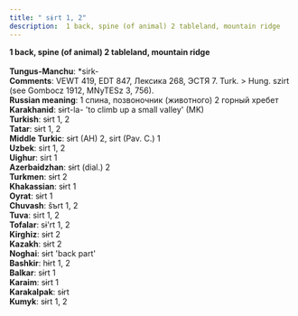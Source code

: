 ```yaml
---
title: " sɨrt 1, 2"
description:  1 back, spine (of animal) 2 tableland, mountain ridge
---
```

<p data-pagefind-weight="0.5">
<strong> 1 back, spine (of animal) 2 tableland, mountain ridge</strong><br><br>
<strong>Tungus-Manchu</strong>:  *sirk-<br>
<strong>Comments</strong>:  VEWT 419, EDT 847, Лексика 268, ЭСТЯ 7. Turk. > Hung. szirt (see Gombocz 1912, MNyTESz 3, 756).<br>
<strong>Russian meaning</strong>:  1 спина, позвоночник (животного) 2 горный хребет<br>
<strong>Karakhanid</strong>:  sɨrt-la- 'to climb up a small valley' (MK)<br>
<strong>Turkish</strong>:  sɨrt 1, 2<br>
<strong>Tatar</strong>:  sɨrt 1, 2<br>
<strong>Middle Turkic</strong>:  sɨrt (AH) 2, sirt (Pav. C.) 1<br>
<strong>Uzbek</strong>:  sirt 1, 2<br>
<strong>Uighur</strong>:  sirt 1<br>
<strong>Azerbaidzhan</strong>:  sɨrt (dial.) 2<br>
<strong>Turkmen</strong>:  sɨrt 2<br>
<strong>Khakassian</strong>:  sɨrt 1<br>
<strong>Oyrat</strong>:  sɨrt 1<br>
<strong>Chuvash</strong>:  šъrt 1, 2<br>
<strong>Tuva</strong>:  sirt 1, 2<br>
<strong>Tofalar</strong>:  sɨ'rt 1, 2<br>
<strong>Kirghiz</strong>:  sɨrt 2<br>
<strong>Kazakh</strong>:  sɨrt 2<br>
<strong>Noghai</strong>:  sɨrt 'back part'<br>
<strong>Bashkir</strong>:  hɨrt 1, 2<br>
<strong>Balkar</strong>:  sɨrt 1<br>
<strong>Karaim</strong>:  sɨrt 1<br>
<strong>Karakalpak</strong>:  sɨrt<br>
<strong>Kumyk</strong>:  sɨrt 1, 2<br>

</p>
